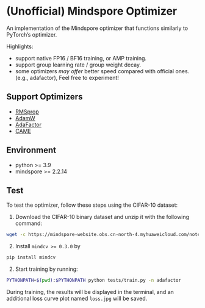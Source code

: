 # (Unofficial) Mindspore Optimizer

An implementation of the Mindspore optimizer that functions similarly to PyTorch’s optimizer.

Highlights:
- support native FP16 / BF16 training, or AMP training. 
- support group learning rate / group weight decay.
- some optimizers *may offer* better speed compared with official ones. (e.g., adafactor), Feel free to experiment!

## Support Optimizers

- [RMSprop](https://www.cs.toronto.edu/~tijmen/csc321/slides/lecture_slides_lec6.pdf)
- [AdamW](https://arxiv.org/abs/1711.05101)
- [AdaFactor](https://arxiv.org/abs/1804.04235)
- [CAME](https://arxiv.org/abs/2307.02047)

## Environment

- python >= 3.9
- mindspore >= 2.2.14

## Test
To test the optimizer, follow these steps using the CIFAR-10 dataset:

1. Download the CIFAR-10 binary dataset and unzip it with the following command:

```bash
wget -c https://mindspore-website.obs.cn-north-4.myhuaweicloud.com/notebook/datasets/cifar-10-binary.tar.gz -P tests/data/ && tar xzf tests/data/cifar-10-binary.tar.gz -C tests/data/
```

2. Install `mindcv >= 0.3.0` by

```bash
pip install mindcv
```

2. Start training by running:

```bash
PYTHONPATH=$(pwd):$PYTHONPATH python tests/train.py -n adafactor
```

During training, the results will be displayed in the terminal, and an additional loss curve plot named `loss.jpg` will be saved.
